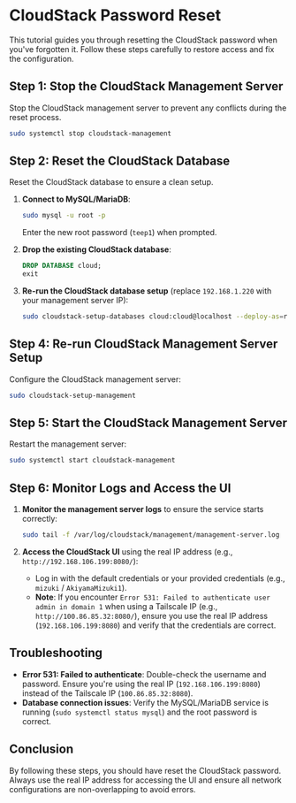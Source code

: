 # CloudStack Password Reset
This tutorial guides you through resetting the CloudStack password when you've forgotten it. Follow these steps carefully to restore access and fix the configuration.

## Step 1: Stop the CloudStack Management Server
Stop the CloudStack management server to prevent any conflicts during the reset process.

```bash
sudo systemctl stop cloudstack-management
```

## Step 2: Reset the CloudStack Database
Reset the CloudStack database to ensure a clean setup.

1. **Connect to MySQL/MariaDB**:
   ```bash
   sudo mysql -u root -p
   ```
   Enter the new root password (`teep1`) when prompted.

2. **Drop the existing CloudStack database**:
   ```sql
   DROP DATABASE cloud;
   exit
   ```

3. **Re-run the CloudStack database setup** (replace `192.168.1.220` with your management server IP):
   ```bash
   sudo cloudstack-setup-databases cloud:cloud@localhost --deploy-as=root:password -i 192.168.1.220
   ```

## Step 4: Re-run CloudStack Management Server Setup
Configure the CloudStack management server:
```bash
sudo cloudstack-setup-management
```

## Step 5: Start the CloudStack Management Server
Restart the management server:
```bash
sudo systemctl start cloudstack-management
```

## Step 6: Monitor Logs and Access the UI
1. **Monitor the management server logs** to ensure the service starts correctly:
   ```bash
   sudo tail -f /var/log/cloudstack/management/management-server.log
   ```

2. **Access the CloudStack UI** using the real IP address (e.g., `http://192.168.106.199:8080/`):
   - Log in with the default credentials or your provided credentials (e.g., `mizuki` / `AkiyamaMizuki1`).
   - **Note**: If you encounter `Error 531: Failed to authenticate user admin in domain 1` when using a Tailscale IP (e.g., `http://100.86.85.32:8080/`), ensure you use the real IP address (`192.168.106.199:8080`) and verify that the credentials are correct.

## Troubleshooting
- **Error 531: Failed to authenticate**: Double-check the username and password. Ensure you're using the real IP (`192.168.106.199:8080`) instead of the Tailscale IP (`100.86.85.32:8080`).
- **Database connection issues**: Verify the MySQL/MariaDB service is running (`sudo systemctl status mysql`) and the root password is correct.

## Conclusion
By following these steps, you should have reset the CloudStack password. Always use the real IP address for accessing the UI and ensure all network configurations are non-overlapping to avoid errors.

